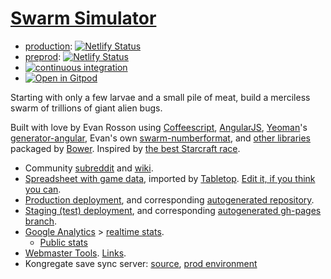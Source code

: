 # [Swarm Simulator](https://www.swarmsim.com)

- [production](https://netlify-www.swarmsim.com): [![Netlify Status](https://api.netlify.com/api/v1/badges/70438cbc-039c-4d05-9f5b-f1a7fc26d0fc/deploy-status)](https://app.netlify.com/sites/swarmsim-www/deploys)
- [preprod](https://netlify-preprod.swarmsim.com): [![Netlify Status](https://api.netlify.com/api/v1/badges/98a6d6c6-0c3d-4113-b2fc-5ff063dfe631/deploy-status)](https://app.netlify.com/sites/swarmsim-preprod/deploys)
- [![continuous integration](https://github.com/swarmsim/swarm/actions/workflows/ci.yml/badge.svg)](https://github.com/swarmsim/swarm/actions/workflows/ci.yml)
- [![Open in Gitpod](https://gitpod.io/button/open-in-gitpod.svg)](https://gitpod.io/#https://github.com/swarmsim/swarm)

<!-- [![Dependency Status](https://david-dm.org/swarmsim/swarm.svg)](https://david-dm.org/swarmsim/swarm) -->
<!-- [![devDependency Status](https://david-dm.org/swarmsim/swarm/dev-status.svg)](https://david-dm.org/swarmsim/swarm#info=devDependencies) -->
<!-- [![Bower dependency Status](https://gemnasium.com/swarmsim/swarm.svg)](https://gemnasium.com/swarmsim/swarm) -->

Starting with only a few larvae and a small pile of meat, build a merciless swarm of trillions of giant alien bugs.

Built with love by Evan Rosson using
[Coffeescript](http://coffeescript.org),
[AngularJS](https://angularjs.org),
[Yeoman](http://yeoman.io)'s [generator-angular](https://github.com/yeoman/generator-angular),
Evan's own [swarm-numberformat](https://github.com/erosson/swarm-numberformat),
and [other libraries](https://github.com/swarmsim/swarm/blob/master/bower.json)
packaged by [Bower](http://bower.io/).
Inspired by [the best Starcraft race](http://us.battle.net/sc2/en/game/race/zerg/ "I haven't violated copyright I think, please don't sue me Blizz").

- Community [subreddit](http://www.reddit.com/r/swarmsim/) and [wiki](http://www.reddit.com/r/swarmsim/wiki/).
- [Spreadsheet with game data](https://docs.google.com/spreadsheets/d/1ughCy983eK-SPIcDYPsjOitVZzY10WdI2MGGrmxzxF4/pubhtml),
  imported by [Tabletop](https://github.com/jsoma/tabletop).
  [Edit it, if you think you can](https://docs.google.com/spreadsheets/d/1ughCy983eK-SPIcDYPsjOitVZzY10WdI2MGGrmxzxF4/edit "spoiler: you can't").
- [Production deployment](https://swarmsim.github.io/),
  and corresponding [autogenerated repository](https://github.com/swarmsim/swarmsim.github.io "grunt deploy-prod").
- [Staging (test) deployment](https://staging.swarmsim.com),
  and corresponding [autogenerated gh-pages branch](https://github.com/swarmsim-staging/swarmsim-staging.github.io/tree/master "grunt deploy-staging").
- [Google Analytics](https://www.google.com/analytics/web/?hl=en#report/visitors-overview/a53523462w86246489p89488811/) >
  [realtime stats](https://www.google.com/analytics/web/?hl=en#realtime/rt-overview/a53523462w86246489p89488811/).
  - [Public stats](http://www.seethestats.com/site/swarmsim.github.io/STSlT5DxvZf)
- [Webmaster Tools](https://www.google.com/webmasters/tools/dashboard?hl=en&siteUrl=http://swarmsim.github.io/&authuser=0). [Links](https://www.google.com/webmasters/tools/external-links?hl=en&siteUrl=http://swarmsim.github.io/&authuser=0).
- Kongregate save sync server: [source](https://github.com/swarmsim/swarm-server), [prod environment](https://console.aws.amazon.com/elasticbeanstalk/home?region=us-east-1#/application/overview?applicationName=swarm-server)

